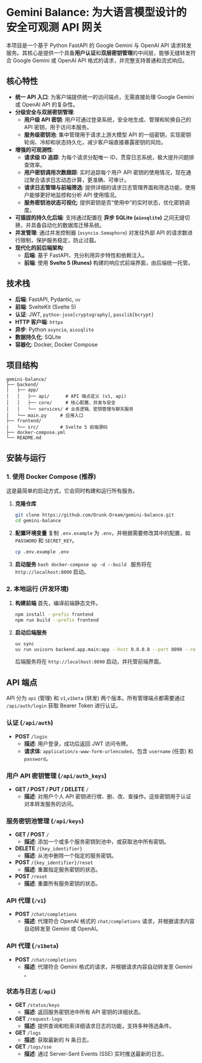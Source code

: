 # Gemini Balance: 为大语言模型设计的安全可观测 API 网关

本项目是一个基于 Python FastAPI 的 Google Gemini 与 OpenAI API 请求转发服务。其核心是提供一个具备**用户认证**和**双层密钥管理**的中间层，能够无缝转发符合 Google Gemini 或 OpenAI API 格式的请求，并完整支持普通和流式响应。

## 核心特性

- **统一 API 入口**: 为客户端提供统一的访问端点，无需直接处理 Google Gemini 或 OpenAI API 的复杂性。
- **分级安全与双层密钥管理**:
  - **用户级 API 密钥**: 用户可通过登录系统，安全地生成、管理和轮换自己的 API 密钥，用于访问本服务。
  - **服务级密钥池**: 集中管理用于请求上游大模型 API 的一组密钥，实现密钥轮询、冷却和状态持久化，减少客户端直接暴露密钥的风险。
- **增强的可观测性**:
  - **请求级 ID 追踪**: 为每个请求分配唯一 ID，贯穿日志系统，极大提升问题排查效率。
  - **用户密钥调用次数跟踪**: 实时追踪每个用户 API 密钥的使用情况，现在通过聚合请求日志动态计算，更准确、可审计。
  - **请求日志管理与前端筛选**: 提供详细的请求日志管理界面和筛选功能，使用户能够更好地监控和分析 API 使用情况。
  - **服务密钥池状态可视化**: 提供密钥是否“使用中”的实时状态，优化密钥调度。
- **可插拔的持久化后端**: 支持通过配置在 **异步 SQLite (`aiosqlite`)** 之间无缝切换，并具备自动化的数据库迁移系统。
- **并发管理**: 通过并发控制器 (`asyncio.Semaphore`) 对发往外部 API 的请求数进行限制，保护服务稳定，防止过载。
- **现代化的前后端架构**:
  - **后端**: 基于 FastAPI，充分利用异步特性和依赖注入。
  - **前端**: 使用 **Svelte 5 (Runes)** 构建的响应式前端界面，由后端统一托管。

## 技术栈

- **后端**: FastAPI, Pydantic, `uv`
- **前端**: SvelteKit (Svelte 5)
- **认证**: JWT, `python-jose[cryptography]`, `passlib[bcrypt]`
- **HTTP 客户端**: `httpx`
- **异步**: Python `asyncio`, `aiosqlite`
- **数据持久化**: SQLite
- **容器化**: Docker, Docker Compose

## 项目结构

```
gemini-balance/
├── backend/
│   ├── app/
│   │   ├── api/      # API 端点定义 (v1, api)
│   │   ├── core/     # 核心配置、并发与安全
│   │   └── services/ # 业务逻辑、密钥管理与聊天服务
│   └── main.py     # 应用入口
├── frontend/
│   └── src/        # Svelte 5 前端源码
├── docker-compose.yml
└── README.md
```

## 安装与运行

### 1. 使用 Docker Compose (推荐)

这是最简单的启动方式，它会同时构建和运行所有服务。

1.  **克隆仓库**
    ```bash
    git clone https://github.com/Drunk-Dream/gemini-balance.git
    cd gemini-balance
    ```
2.  **配置环境变量**
    复制 `.env.example` 为 `.env`，并根据需要修改其中的配置，如 `PASSWORD` 和 `SECRET_KEY`。
    ```bash
    cp .env.example .env
    ```
3.  **启动服务**
    `bash
    docker-compose up -d --build
    `
    服务将在 `http://localhost:8090` 启动。

### 2. 本地运行 (开发环境)

1.  **构建前端**
    首先，编译前端静态文件。

    ```bash
    npm install --prefix frontend
    npm run build --prefix frontend
    ```

2.  **启动后端服务**
    ```bash
    uv sync
    uv run uvicorn backend.app.main:app --host 0.0.0.0 --port 8090 --reload
    ```
    后端服务将在 `http://localhost:8090` 启动，并托管前端界面。

## API 端点

API 分为 `api` (管理) 和 `v1`,`v1beta` (转发) 两个版本。所有管理端点都需要通过 `/api/auth/login` 获取 Bearer Token 进行认证。

### 认证 (`/api/auth`)

- **POST** `/login`
  - **描述**: 用户登录，成功后返回 JWT 访问令牌。
  - **请求体**: `application/x-www-form-urlencoded`，包含 `username` (任意) 和 `password`。

### 用户 API 密钥管理 (`/api/auth_keys`)

- **GET / POST / PUT / DELETE** `/`
  - **描述**: 对用户个人 API 密钥进行增、删、改、查操作。这些密钥用于认证对本转发服务的访问。

### 服务密钥池管理 (`/api/keys`)

- **GET / POST** `/`
  - **描述**: 添加一个或多个服务密钥到池中，或获取池中所有密钥。
- **DELETE** `/{key_identifier}`
  - **描述**: 从池中删除一个指定的服务密钥。
- **POST** `/{key_identifier}/reset`
  - **描述**: 重置指定服务密钥的状态。
- **POST** `/reset`
  - **描述**: 重置所有服务密钥的状态。

### API 代理 (`/v1`)

- **POST** `/chat/completions`
  - **描述**: 代理符合 OpenAI 格式的 `chat/completions` 请求，并根据请求内容自动转发至 Gemini 或 OpenAI。

### API 代理 (`/v1beta`)

- **POST** `/chat/completions`
  - **描述**: 代理符合 Gemini 格式的请求，并根据请求内容自动转发至 Gemini 。

### 状态与日志 (`/api`)

- **GET** `/status/keys`
  - **描述**: 返回服务密钥池中所有 API 密钥的详细状态。
- **GET** `/request-logs`
  - **描述**: 提供查询和检索详细请求日志的功能，支持多种筛选条件。
- **GET** `/logs`
  - **描述**: 获取最新的 N 条日志。
- **GET** `/logs/sse`
  - **描述**: 通过 Server-Sent Events (SSE) 实时推送最新的日志。
